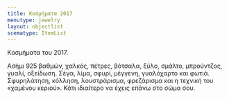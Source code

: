 ```yaml
---
title: Kοσμήματα 2017
menutype: jewelry
layout: objectlist
scematype: ItemList
---
```


Kοσμήματα του 2017.

Ασήμι 925 βαθμών, χαλκός, πέτρες, βότσαλα, ξύλο, σμάλτο, μπρούντζος, γυαλί, οξείδωση.
Σέγα, λίμα, σφυρί, μέγγενη, γυαλόχαρτο και φωτιά.
Σφυρηλάτηση, κόλληση, λουστράρισμα, φρεζάρισμα και η τεχνική του «χαμένου κεριού».
Κάτι ιδιαίτερο να έχεις επάνω στο σώμα σου.
